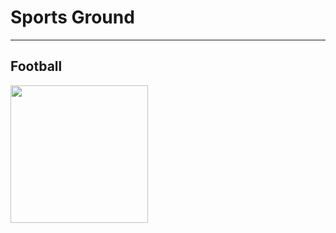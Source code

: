 # Sports Ground
-----
## Football  
<img src="https://github.com/TanotiCoder/SportsGround/assets/81159555/52e99dc9-6429-466b-846a-e36129b7eeaf" width="220px"/>
